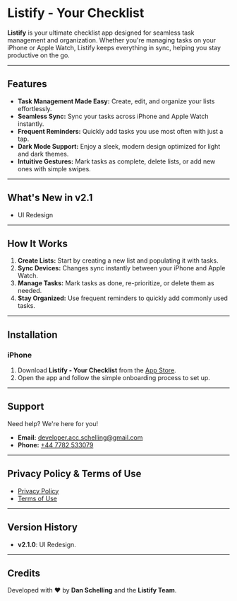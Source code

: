 # Listify - Your Checklist

**Listify** is your ultimate checklist app designed for seamless task management and organization. Whether you're managing tasks on your iPhone or Apple Watch, Listify keeps everything in sync, helping you stay productive on the go.

---

## Features

- **Task Management Made Easy:** Create, edit, and organize your lists effortlessly.
- **Seamless Sync:** Sync your tasks across iPhone and Apple Watch instantly.
- **Frequent Reminders:** Quickly add tasks you use most often with just a tap.
- **Dark Mode Support:** Enjoy a sleek, modern design optimized for light and dark themes.
- **Intuitive Gestures:** Mark tasks as complete, delete lists, or add new ones with simple swipes.

---

## What's New in v2.1

- UI Redesign
  

---

## How It Works

1. **Create Lists:** Start by creating a new list and populating it with tasks.
2. **Sync Devices:** Changes sync instantly between your iPhone and Apple Watch.
3. **Manage Tasks:** Mark tasks as done, re-prioritize, or delete them as needed.
4. **Stay Organized:** Use frequent reminders to quickly add commonly used tasks.

---

## Installation

### iPhone
1. Download **Listify - Your Checklist** from the [App Store](https://apps.apple.com/us/app/listify-youre-checklist/id6740306656).
2. Open the app and follow the simple onboarding process to set up.

---

## Support

Need help? We're here for you!

- **Email:** [developer.acc.schelling@gmail.com](mailto:developer.acc.schelling@gmail.com)
- **Phone:** [+44 7782 533079](tel:+447782533079)

---

## Privacy Policy & Terms of Use

- [Privacy Policy](https://www.freeprivacypolicy.com/live/14f21182-30ff-4625-b76d-ec626fb95c0d)
- [Terms of Use](https://www.freeprivacypolicy.com/live/1e379a45-28a0-41b2-8fa8-7a25d3dd70d6)

---

## Version History

- **v2.1.0**: UI Redesign.

---

## Credits

Developed with ❤️ by **Dan Schelling** and the **Listify Team**.
